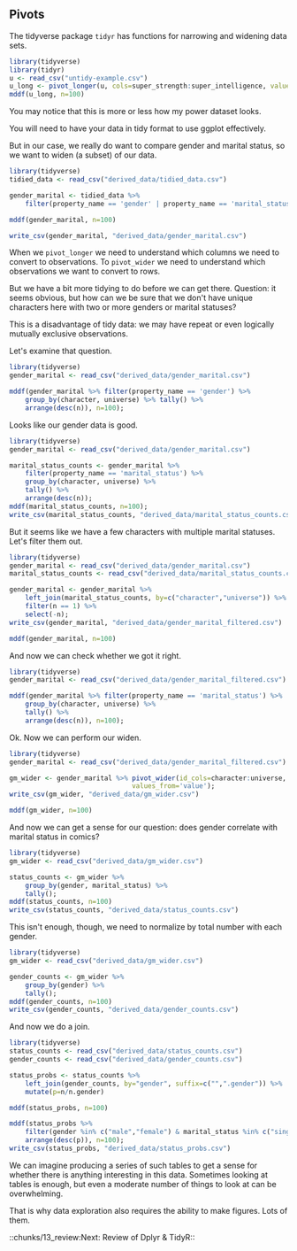 ## Pivots

The tidyverse package `tidyr` has functions for narrowing and widening
data sets.

```R 
library(tidyverse)
library(tidyr)
u <- read_csv("untidy-example.csv")
u_long <- pivot_longer(u, cols=super_strength:super_intelligence, values_to="value", names_to="power")
mddf(u_long, n=100)
```

You may notice that this is more or less how my power dataset looks.

You will need to have your data in tidy format to use ggplot
effectively.

But in our case, we really do want to compare gender and marital status,
so we want to widen (a subset) of our data.

```R 
library(tidyverse)
tidied_data <- read_csv("derived_data/tidied_data.csv")

gender_marital <- tidied_data %>%
    filter(property_name == 'gender' | property_name == 'marital_status');

mddf(gender_marital, n=100)

write_csv(gender_marital, "derived_data/gender_marital.csv")
```

When we `pivot_longer` we need to understand which columns we need to
convert to observations. To `pivot_wider` we need to understand which
observations we want to convert to rows.

But we have a bit more tidying to do before we can get there. Question:
it seems obvious, but how can we be sure that we don't have unique
characters here with two or more genders or marital statuses?

This is a disadvantage of tidy data: we may have repeat or even
logically mutually exclusive observations.

Let's examine that question.

```R 
library(tidyverse)
gender_marital <- read_csv("derived_data/gender_marital.csv")

mddf(gender_marital %>% filter(property_name == 'gender') %>%
    group_by(character, universe) %>% tally() %>%
    arrange(desc(n)), n=100);
```

Looks like our gender data is good.

```R 
library(tidyverse)
gender_marital <- read_csv("derived_data/gender_marital.csv")

marital_status_counts <- gender_marital %>%
    filter(property_name == 'marital_status') %>%
    group_by(character, universe) %>%
    tally() %>%
    arrange(desc(n));
mddf(marital_status_counts, n=100);
write_csv(marital_status_counts, "derived_data/marital_status_counts.csv")
```

But it seems like we have a few characters with multiple marital
statuses. Let's filter them out.

```R 
library(tidyverse)
gender_marital <- read_csv("derived_data/gender_marital.csv")
marital_status_counts <- read_csv("derived_data/marital_status_counts.csv")

gender_marital <- gender_marital %>%
    left_join(marital_status_counts, by=c("character","universe")) %>%
    filter(n == 1) %>%
    select(-n);
write_csv(gender_marital, "derived_data/gender_marital_filtered.csv")

mddf(gender_marital, n=100)
```

And now we can check whether we got it right.

```R 
library(tidyverse)
gender_marital <- read_csv("derived_data/gender_marital_filtered.csv")

mddf(gender_marital %>% filter(property_name == 'marital_status') %>%
    group_by(character, universe) %>%
    tally() %>%
    arrange(desc(n)), n=100);
```

Ok. Now we can perform our widen.

```R 
library(tidyverse)
gender_marital <- read_csv("derived_data/gender_marital_filtered.csv")

gm_wider <- gender_marital %>% pivot_wider(id_cols=character:universe, names_from = 'property_name',
                               values_from='value');
write_csv(gm_wider, "derived_data/gm_wider.csv")

mddf(gm_wider, n=100)
```

And now we can get a sense for our question: does gender correlate with
marital status in comics?

```R 
library(tidyverse)
gm_wider <- read_csv("derived_data/gm_wider.csv")

status_counts <- gm_wider %>%
    group_by(gender, marital_status) %>%
    tally();
mddf(status_counts, n=100)
write_csv(status_counts, "derived_data/status_counts.csv")
```

This isn't enough, though, we need to normalize by total number with
each gender.

```R 
library(tidyverse)
gm_wider <- read_csv("derived_data/gm_wider.csv")

gender_counts <- gm_wider %>%
    group_by(gender) %>%
    tally();
mddf(gender_counts, n=100)
write_csv(gender_counts, "derived_data/gender_counts.csv")
```

And now we do a join.

```R 
library(tidyverse)
status_counts <- read_csv("derived_data/status_counts.csv")
gender_counts <- read_csv("derived_data/gender_counts.csv")

status_probs <- status_counts %>%
    left_join(gender_counts, by="gender", suffix=c("",".gender")) %>%
    mutate(p=n/n.gender)

mddf(status_probs, n=100)

mddf(status_probs %>%
    filter(gender %in% c("male","female") & marital_status %in% c("single","married","divorced")) %>%
    arrange(desc(p)), n=100);
write_csv(status_probs, "derived_data/status_probs.csv")
```

We can imagine producing a series of such tables to get a sense for
whether there is anything interesting in this data. Sometimes looking at
tables is enough, but even a moderate number of things to look at can be
overwhelming.

That is why data exploration also requires the ability to make figures.
Lots of them.


::chunks/13_review:Next: Review of Dplyr & TidyR::
